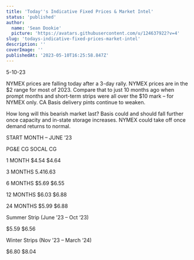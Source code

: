 ```yaml
---
title: 'Today''s Indicative Fixed Prices & Market Intel'
status: 'published'
author:
  name: 'Sean Dookie'
  picture: 'https://avatars.githubusercontent.com/u/124637922?v=4'
slug: 'todays-indicative-fixed-prices-market-intel'
description: ''
coverImage: ''
publishedAt: '2023-05-10T16:25:58.847Z'
---
```


5-10-23

NYMEX prices are falling today after a 3-day rally. NYMEX prices are in the $2 range for most of 2023. Compare that to just 10 months ago when prompt months and short-term strips were all over the $10 mark – for NYMEX only. CA Basis delivery pints continue to weaken.

How long will this bearish market last? Basis could and should fall further once capacity and in-state storage increases. NYMEX could take off once demand returns to normal.

START MONTH – JUNE ’23

PG&E CG SOCAL CG

1 MONTH $4.54 $4.64

3 MONTHS $5.41 $6.63

6 MONTHS $5.69 $6.55

12 MONTHS $6.03 $6.88

24 MONTHS $5.99 $6.88

Summer Strip (June ’23 – Oct ‘23)

$5.59 $6.56

Winter Strips (Nov ’23 – March ‘24)

$6.80 $8.04

